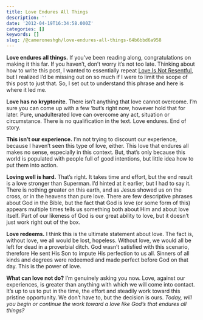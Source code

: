 ```yaml
---
title: Love Endures All Things
description: ''
date: '2012-04-19T16:34:58.000Z'
categories: []
keywords: []
slug: /@cameroneshgh/love-endures-all-things-64b6bbd6a958
---
```


**Love endures all things.** If you’ve been reading along, congratulations on making it this far. If you haven’t, don’t worry it’s not too late. Thinking about how to write this post, I wanted to essentially repeat [Love Is Not Resentful](http://104.193.143.57/~waywar13/ce/2012/03/08/love-is-not-resentful/ "Love Is Not Resentful"), but I realized I’d be missing out on so much if I were to limit the scope of this post to just that. So, I set out to understand this phrase and here is where it led me.

**Love has no kryptonite.** There isn’t anything that love cannot overcome. I’m sure you can come up with a few ‘but’s right now, however hold that for later. Pure, unadulterated love can overcome any act, situation or circumstance. There is no qualification in the text. Love endures. End of story.

**This isn’t our experience.** I’m not trying to discount our experience, because I haven’t seen this type of love, either. This love that endures all makes no sense, especially in this context. But, that’s only because this world is populated with people full of good intentions, but little idea how to put them into action.

**Loving well is hard.** That’s right. It takes time and effort, but the end result is a love stronger than Superman. I’d hinted at it earlier, but I had to say it. There is nothing greater on this earth, and as Jesus showed us on the cross, or in the heavens than pure love. There are few descriptive phrases about God in the Bible, but the fact that God is love (or some form of this) appears multiple times tells us something both about Him and about love itself. Part of our likeness of God is our great ability to love, but it doesn’t just work right out of the box.

**Love redeems.** I think this is the ultimate statement about love. The fact is, without love, we all would be lost, hopeless. Without love, we would all be left for dead in a proverbial ditch. God wasn’t satisfied with this scenario, therefore He sent His Son to impute His perfection to us all. Sinners of all kinds and degrees were redeemed and made perfect before God on that day. This is the power of love.

**What can love not do?** I’m genuinely asking you now. Love, against our experiences, is greater than anything with which we will come into contact. It’s up to us to put in the time, the effort and steadily work toward this pristine opportunity. We don’t have to, but the decision is ours. _Today, will you begin or continue the work toward a love like God’s that endures all things?_